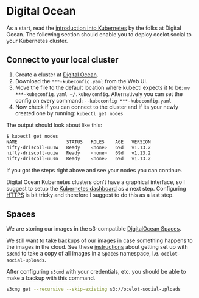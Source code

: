 # Digital Ocean

As a start, read the [introduction into Kubernetes](https://www.digitalocean.com/community/tutorials/an-introduction-to-kubernetes) by the folks at Digital Ocean. The following section should enable you to deploy ocelot.social to your Kubernetes cluster.

## Connect to your local cluster

1. Create a cluster at [Digital Ocean](https://www.digitalocean.com/).
2. Download the `***-kubeconfig.yaml` from the Web UI.
3. Move the file to the default location where kubectl expects it to be: `mv ***-kubeconfig.yaml ~/.kube/config`. Alternatively you can set the config on every command: `--kubeconfig ***-kubeconfig.yaml`
4. Now check if you can connect to the cluster and if its your newly created one by running: `kubectl get nodes`

The output should look about like this:

```sh
$ kubectl get nodes
NAME                  STATUS   ROLES    AGE   VERSION
nifty-driscoll-uu1w   Ready    <none>   69d   v1.13.2
nifty-driscoll-uuiw   Ready    <none>   69d   v1.13.2
nifty-driscoll-uusn   Ready    <none>   69d   v1.13.2
```

If you got the steps right above and see your nodes you can continue.

Digital Ocean Kubernetes clusters don't have a graphical interface, so I suggest
to setup the [Kubernetes dashboard](./dashboard/README.md) as a next step.
Configuring [HTTPS](./https/README.md) is bit tricky and therefore I suggest to
do this as a last step.

## Spaces

We are storing our images in the s3-compatible [DigitalOcean Spaces](https://www.digitalocean.com/docs/spaces/). 

We still want to take backups of our images in case something happens to the images in the cloud. See these [instructions](https://www.digitalocean.com/docs/spaces/resources/s3cmd-usage/) about getting set up with `s3cmd` to take a copy of all images in a `Spaces` namespace, i.e. `ocelot-social-uploads`.

After configuring `s3cmd` with your credentials, etc. you should be able to make a backup with this command.

```sh
s3cmg get --recursive --skip-existing s3://ocelot-social-uploads
```
